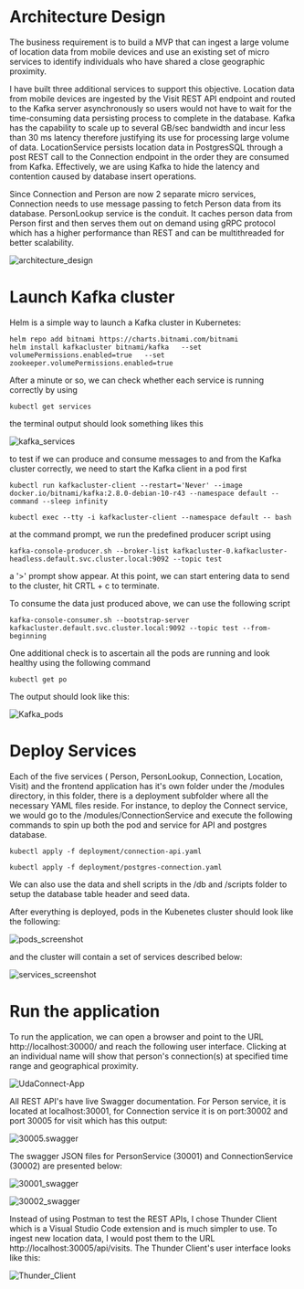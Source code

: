 # Architecture Design

The business requirement is to build a MVP that can ingest a large volume of location data from mobile devices and use an existing set of micro services to identify individuals who have shared a close geographic proximity. 

I have built three additional services to support this objective. Location data from mobile devices are ingested by the Visit REST API endpoint and routed to the Kafka server asynchronously so users would not have to wait for the time-consuming data persisting process to complete in the database.  Kafka has the capability to scale up to several GB/sec bandwidth and incur less than 30 ms latency therefore justifying its use for processing large volume of data. LocationService persists location data  in PostgresSQL through a post REST call to the Connection endpoint in the order they are consumed from Kafka. Effectively, we are using Kafka to hide the latency and contention caused by database insert operations. 

Since Connection and Person are now 2 separate micro services, Connection needs to use message passing to fetch Person data from its database. PersonLookup service is the conduit. It caches person data from Person first and then serves them out on demand using gRPC protocol which has a higher performance than REST and can be multithreaded for better scalability. 

![architecture_design](docs/architecture_design.png)

# Launch Kafka cluster

Helm is a simple way to launch a Kafka cluster in Kubernetes:

```
helm repo add bitnami https://charts.bitnami.com/bitnami
helm install kafkacluster bitnami/kafka   --set volumePermissions.enabled=true   --set zookeeper.volumePermissions.enabled=true
```

After a minute or so, we can check whether each service is running correctly by using

```
kubectl get services
```

the terminal output should look something  likes this

![kafka_services](docs/kafka_services.png)

to test if we can produce and consume messages to and from the Kafka cluster correctly, we need to start the Kafka client in a pod first 

```
kubectl run kafkacluster-client --restart='Never' --image docker.io/bitnami/kafka:2.8.0-debian-10-r43 --namespace default --command --sleep infinity
    
kubectl exec --tty -i kafkacluster-client --namespace default -- bash
```

at the command prompt, we run the predefined producer script using

```
kafka-console-producer.sh --broker-list kafkacluster-0.kafkacluster-headless.default.svc.cluster.local:9092 --topic test
```

a '>' prompt show appear. At this point, we can start entering data to send to the cluster, hit CRTL + c to terminate.

To consume the data just produced above, we can use the following script

```
kafka-console-consumer.sh --bootstrap-server kafkacluster.default.svc.cluster.local:9092 --topic test --from-beginning

```

One additional check is to ascertain all the pods are running and look healthy using the following command

```
kubectl get po
```

The output should look like this:

![Kafka_pods](docs/Kafka_pods.png)

# Deploy Services

Each of the five services ( Person, PersonLookup, Connection, Location, Visit) and the frontend application has it's own folder under the /modules directory, in this folder, there is a deployment subfolder where all the necessary YAML files reside. For instance, to deploy the Connect service, we would go to the /modules/ConnectionService and  execute the following commands to spin up both the pod and service for API and postgres database.

```
kubectl apply -f deployment/connection-api.yaml 

kubectl apply -f deployment/postgres-connection.yaml
```

We can also use the data and shell scripts in the /db and /scripts folder to setup the database table header and seed data.

After everything is deployed, pods in the Kubenetes cluster should look like the following:

![pods_screenshot](docs/pods_screenshot.png)

and the cluster will contain a set of services described below:

![services_screenshot](docs/services_screenshot.png)

# Run the application

To run the application, we can open a browser and point to the URL http://localhost:30000/ and reach the following user interface. Clicking at an individual name will show that person's connection(s) at specified time range and geographical proximity.

![UdaConnect-App](docs/UdaConnect-App.png)



All REST API's have live Swagger documentation. For Person service, it is located at localhost:30001, for Connection service it is on port:30002 and port 30005 for visit which has this output:

![30005.swagger](docs/30005.swagger.png)

The swagger JSON files for PersonService (30001) and ConnectionService (30002) are presented below:

![30001_swagger](docs/30001_swagger.png)



![30002_swagger](docs/30002_swagger.png)







Instead of using Postman to test the REST APIs, I chose Thunder Client which is a Visual Studio Code extension and is much simpler to use. To ingest new location data, I would post them to the URL http://localhost:30005/api/visits. The Thunder Client's user interface looks like this:

![Thunder_Client](docs/Thunder_Client.png)

